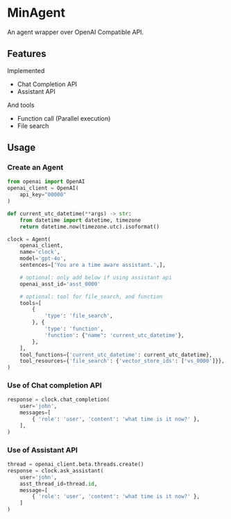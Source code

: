 # MinAgent

An agent wrapper over OpenAI Compatible API.

## Features

Implemented

- Chat Completion API
- Assistant API

And tools

- Function call (Parallel execution)
- File search

## Usage

### Create an Agent

```python
from openai import OpenAI
openai_client = OpenAI(
    api_key="00000"
)

def current_utc_datetime(**args) -> str:
    from datetime import datetime, timezone
    return datetime.now(timezone.utc).isoformat()

clock = Agent(
    openai_client,
    name='clock',
    model='gpt-4o',
    sentences=['You are a time aware assistant.',],

    # optional: only add below if using assistant api
    openai_asst_id='asst_0000'

    # optional: tool for file_search, and function
    tools=[
        {
            'type': 'file_search',
        }, {
            'type': 'function',
            'function': {"name": 'current_utc_datetime'},
        },
    ],
    tool_functions={'current_utc_datetime': current_utc_datetime},
    tool_resources={'file_search': {'vector_store_ids': ['vs_0000']}},
)
```

### Use of Chat completion API

```python
response = clock.chat_completion(
    user='john',
    messages=[
        { 'role': 'user', 'content': 'what time is it now?' },
    ],
)
```

### Use of Assistant API

```python
thread = openai_client.beta.threads.create()
response = clock.ask_assistant(
    user='john',
    asst_thread_id=thread.id,
    message=[
        { 'role': 'user', 'content': 'what time is it now?' },
    ]
)
```
